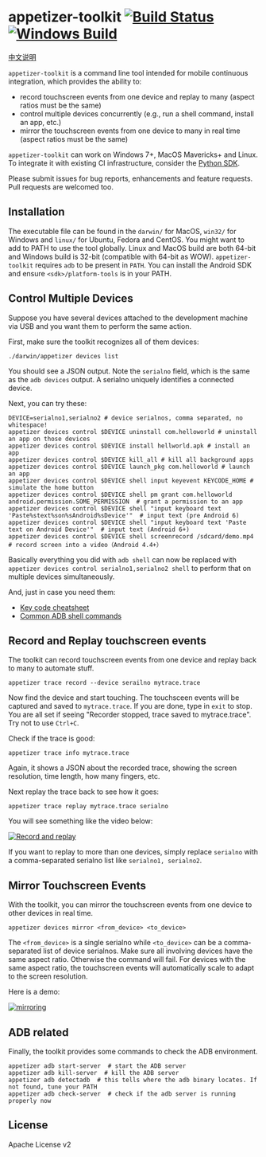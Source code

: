 # appetizer-toolkit [![Build Status](https://travis-ci.org/appetizerio/appetizer-toolkit.svg?branch=master)](https://travis-ci.org/appetizerio/appetizer-toolkit) [![Windows Build](https://ci.appveyor.com/api/projects/status/github/appetizerio/appetizer-toolkit)](https://ci.appveyor.com/project/mingyuan-xia/appetizer-toolkit)
[中文说明](./README.cn.md)

`appetizer-toolkit` is a command line tool intended for mobile continuous integration, which provides the ability to:
* record touchscreen events from one device and replay to many (aspect ratios must be the same)
* control multiple devices concurrently (e.g., run a shell command, install an app, etc.)
* mirror the touchscreen events from one device to many in real time (aspect ratios must be the same)

`appetizer-toolkit` can work on Windows 7+, MacOS Mavericks+ and Linux. To integrate it with existing CI infrastructure, consider the [Python SDK](https://github.com/appetizerio/appetizer-toolkit-py). 

Please submit issues for bug reports, enhancements and feature requests. Pull requests are welcomed too.

## Installation
The executable file can be found in the `darwin/` for MacOS, `win32/` for Windows and `linux/` for Ubuntu, Fedora and CentOS. You might want to add to PATH to use the tool globally. Linux and MacOS build are both 64-bit and Windows build is 32-bit (compatible with 64-bit as WOW). `appetizer-toolkit` requires `adb` to be present in `PATH`. You can install the Android SDK and ensure `<sdk>/platform-tools` is in your PATH.

## Control Multiple Devices
Suppose you have several devices attached to the development machine via USB and you want them to perform the same action.

First, make sure the toolkit recognizes all of them devices:
```
./darwin/appetizer devices list
```
You should see a JSON output. Note the `serialno` field, which is the same as the `adb devices` output. A serialno uniquely identifies a connected device.

Next, you can try these:
```
DEVICE=serialno1,serialno2 # device serialnos, comma separated, no whitespace!
appetizer devices control $DEVICE uninstall com.helloworld # uninstall an app on those devices
appetizer devices control $DEVICE install hellworld.apk # install an app
appetizer devices control $DEVICE kill_all # kill all background apps
appetizer devices control $DEVICE launch_pkg com.helloworld # launch an app
appetizer devices control $DEVICE shell input keyevent KEYCODE_HOME # simulate the home button
appetizer devices control $DEVICE shell pm grant com.helloworld android.permission.SOME_PERMISSION  # grant a permission to an app 
appetizer devices control $DEVICE shell "input keyboard text 'Paste%stext%son%sAndroid%sDevice'"  # input text (pre Android 6)
appetizer devices control $DEVICE shell "input keyboard text 'Paste text on Android Device'"  # input text (Android 6+)
appetizer devices control $DEVICE shell screenrecord /sdcard/demo.mp4  # record screen into a video（Android 4.4+）
```
Basically everything you did with `adb shell` can now be replaced with `appetizer devices control serialno1,serialno2 shell` to perform that on multiple devices simultaneously.

And, just in case you need them:
* [Key code cheatsheet](https://developer.android.com/reference/android/view/KeyEvent.html)
* [Common ADB shell commands](http://stackoverflow.com/documentation/android/1051/adb-android-debug-bridge)

## Record and Replay touchscreen events
The toolkit can record touchscreen events from one device and replay back to many to automate stuff.
```
appetizer trace record --device serailno mytrace.trace
```
Now find the device and start touching. The touchsceen events will be captured and saved to `mytrace.trace`. If you are done, type in `exit` to stop. You are all set if seeing "Recorder stopped, trace saved to mytrace.trace". Try not to use `Ctrl+C`.

Check if the trace is good:
```
appetizer trace info mytrace.trace
```
Again, it shows a JSON about the recorded trace, showing the screen resolution, time length, how many fingers, etc.

Next replay the trace back to see how it goes:
```
appetizer trace replay mytrace.trace serialno
```
You will see something like the video below:

[![Record and replay](https://i.vimeocdn.com/video/583660790_640.jpg)](https://vimeo.com/176421640)

If you want to replay to more than one devices, simply replace `serialno` with a comma-separated serialno list like `serialno1, serialno2`.

## Mirror Touchscreen Events
With the toolkit, you can mirror the touchscreen events from one device to other devices in real time.
```
appetizer devices mirror <from_device> <to_device>
```
The `<from_device>` is a single serialno while `<to_device>` can be a comma-separated list of device serialnos.
Make sure all involving devices have the same aspect ratio. Otherwise the command will fail.
For devices with the same aspect ratio, the touchscreen events will automatically scale to adapt to the screen resolution.

Here is a demo:

[![mirroring](https://i.vimeocdn.com/video/585120374_640.jpg)](https://vimeo.com/176421482)

## ADB related
Finally, the toolkit provides some commands to check the ADB environment.
```
appetizer adb start-server  # start the ADB server
appetizer adb kill-server  # kill the ADB server
appetizer adb detectadb  # this tells where the adb binary locates. If not found, tune your PATH
appetizer adb check-server  # check if the adb server is running properly now
```
## License
Apache License v2
